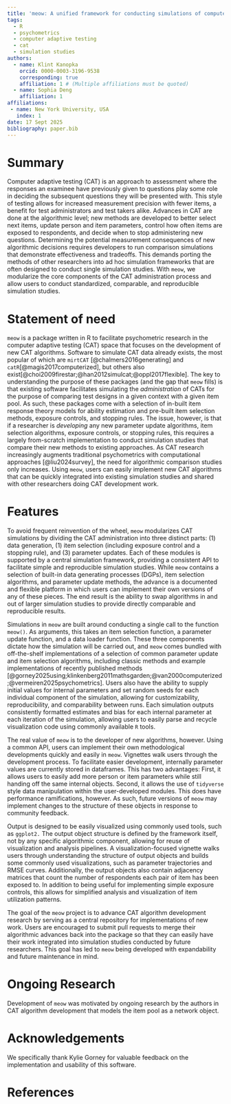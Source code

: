 ```yaml
---
title: 'meow: A unified framework for conducting simulations of computer adaptive testing (CAT) algorithms in R'
tags:
  - R
  - psychometrics
  - computer adaptive testing
  - cat
  - simulation studies
authors:
  - name: Klint Kanopka
    orcid: 0000-0003-3196-9538
    corresponding: true
    affiliation: 1 # (Multiple affiliations must be quoted)
  - name: Sophia Deng
    affiliation: 1
affiliations:
 - name: New York University, USA
   index: 1
date: 17 Sept 2025
bibliography: paper.bib
---
```


# Summary

Computer adaptive testing (CAT) is an approach to assessment where the responses an examinee have previously given to questions play some role in deciding the subsequent questions they will be presented with. This style of testing allows for increased measurement precision with fewer items, a benefit for test administrators and test takers alike. Advances in CAT are done at the algorithmic level; new methods are developed to better select next items, update person and item parameters, control how often items are exposed to respondents, and decide when to stop administering new questions. Determining the potential measurement consequences of new algorithmic decisions requires developers to run comparison simulations that demonstrate effectiveness and tradeoffs. This demands porting the methods of other researchers into ad hoc simulation frameworks that are often designed to conduct single simulation studies. With `meow`, we modularize the core components of the CAT administration process and allow users to conduct standardized, comparable, and reproducible simulation studies.

# Statement of need

`meow` is a package written in R to facilitate psychometric research in the computer adaptive testing (CAT) space that focuses on the development of new CAT algorithms. Software to simulate CAT data already exists, the most popular of which are `mirtCAT` [@chalmers2016generating] and `catR`[@magis2017computerized], but others also exist[@choi2009firestar;@han2012simulcat;@oppl2017flexible]. The key to understanding the purpose of these packages (and the gap that `meow` fills) is that existing software facilitates simulating the _administration_ of CATs for the purpose of comparing test designs in a given context with a given item pool. As such, these packages come with a selection of in-built item response theory models for ability estimation and pre-built item selection methods, exposure controls, and stopping rules. The issue, however, is that if a researcher is _developing_ any new parameter update algorithms, item selection algorithms, exposure controls, or stopping rules, this requires a largely from-scratch implementation to conduct simulation studies that compare their new methods to existing approaches. As CAT research increasingly augments traditional psychometrics with computational approaches [@liu2024survey], the need for algorithmic comparison studies only increases. Using `meow`, users can easily implement new CAT algorithms that can be quickly integrated into existing simulation studies and shared with other researchers doing CAT development work.

# Features

To avoid frequent reinvention of the wheel, `meow` modularizes CAT simulations by dividing the CAT administration into three distinct parts: (1) data generation, (1) item selection (including exposure control and a stopping rule), and (3) parameter updates. Each of these modules is supported by a central simulation framework, providing a consistent API to facilitate simple and reproducible simulation studies. While `meow` contains a selection of built-in data generating processes (DGPs), item selection algorithms, and parameter update methods, the advance is a documented and flexible platform in which users can implement their own versions of any of these pieces. The end result is the ability to swap algorithms in and out of larger simulation studies to provide directly comparable and reproducible results.

Simulations in `meow` are built around conducting a single call to the function `meow()`. As arguments, this takes an item selection function, a parameter update function, and a data loader function. These three components dictate how the simulation will be carried out, and `meow` comes bundled with off-the-shelf implementations of a selection of common parameter update and item selection algorithms, including classic methods and example implementations of recently published methods [@gorney2025using;klinkenberg2011mathsgarden;@van2000computerized;@vermeiren2025psychometrics]. Users also have the ability to supply initial values for internal parameters and set random seeds for each individual component of the simulation, allowing for customizability, reproducibility, and comparability between runs. Each simulation outputs consistently formatted estimates and bias for each internal parameter at each iteration of the simulation, allowing users to easily parse and recycle visualization code using commonly available `R` tools. 

The real value of `meow` is to the developer of new algorithms, however. Using a common API, users can implement their own methodological developments quickly and easily in `meow`. Vignettes walk users through the development process. To facilitate easier development, internally parameter values are currently stored in dataframes. This has two advantages: First, it allows users to easily add more person or item parameters while still handing off the same internal objects. Second, it allows the use of `tidyverse` style data manipulation within the user-developed modules. This does have performance ramifications, however. As such, future versions of `meow` may implement changes to the structure of these objects in response to community feedback.

Output is designed to be easily visualized using commonly used tools, such as `ggplot2.` The output object structure is defined by the framework itself, not by any specific algorithmic component, allowing for reuse of visualization and analysis pipelines. A visualization-focused vignette walks users through understanding the structure of output objects and builds some commonly used visualizations, such as parameter trajectories and RMSE curves. Additionally, the output objects also contain adjacency matrices that count the number of respondents each pair of item has been exposed to. In addition to being useful for implementing simple exposure controls, this allows for simplified analysis and visualization of item utilization patterns.

The goal of the `meow` project is to advance CAT algorithm development research by serving as a central repository for implementations of new work. Users are encouraged to submit pull requests to merge their algorithmic advances back into the package so that they can easily have their work integrated into simulation studies conducted by future researchers. This goal has led to `meow` being developed with expandability and future maintenance in mind.

# Ongoing Research

Development of `meow` was motivated by ongoing research by the authors in CAT algorithm development that models the item pool as a network object.

# Acknowledgements

We specifically thank Kylie Gorney for valuable feedback on the implementation and usability of this software.

# References